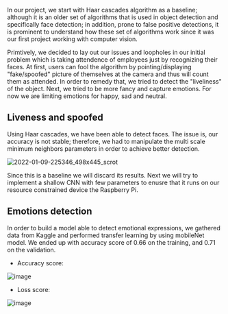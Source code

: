In our project, we start with Haar cascades algorithm as a baseline; although it is an older set of algorithms that is used in object detection and specifically face detection; in addition, prone to false positive detections, it is prominent to understand how these set of algorithms work since it was our first project working with computer vision.

Primtively, we decided to lay out our issues and loopholes in our initial problem which is taking attendence of employees just by recognizing their faces. At first, users can fool the algorithm by pointing/displaying "fake/spoofed" picture of themselves at the camera and thus will count them as attended. In order to remedy that, we tried to detect the "liveliness" of the object. Next, we tried to be more fancy and capture emotions. For now we are limiting emotions for happy, sad and neutral.


## Liveness and spoofed

Using Haar cascades, we have been able to detect faces. The issue is, our accuracy is not stable; therefore, we had to manipulate the multi scale minimum neighbors parameters in order to achieve better detection.

![2022-01-09-225346_498x445_scrot](https://user-images.githubusercontent.com/49822946/148698453-33d9da68-162a-4c14-9e1b-3518ca09dedb.png)

Since this is a baseline we will discard its results. Next we will try to implement a shallow CNN with few parameters to enusre that it runs on our resource constrained device the Raspberry Pi.

## Emotions detection

In order to build a model able to detect emotional expressions, we gathered data from Kaggle and performed transfer learning by using mobileNet model. We ended up with accuracy score of 0.66 on the training, and 0.71 on the validation.

* Accuracy score:

![image](https://user-images.githubusercontent.com/89771282/148701087-c5d87f8e-14bf-43dd-96c1-460d56482679.png)

* Loss score:

![image](https://user-images.githubusercontent.com/89771282/148701072-0901b798-d0b1-4bbb-a8c5-842d4a9ead51.png)
